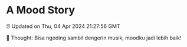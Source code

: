 # A Mood Story

⏰ Updated on Thu, 04 Apr 2024 21:27:56 GMT

💭 Thought: Bisa ngoding sambil dengerin musik, moodku jadi lebih baik!


